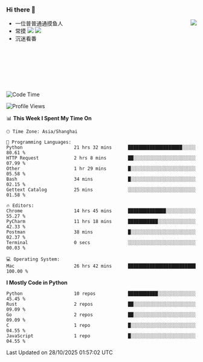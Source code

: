 ### Hi there 👋


<a href="https://github.com/yanlc39">
  <img align="right" src="https://github-readme-stats.vercel.app/api?username=yanlc39&show_icons=true&hide_border=true&icon_color=586069&title_color=a0a9af">
</a>

- 一位普普通通摸鱼人
- 常摸 ![](https://img.shields.io/badge/-Python-3e74a2?style=flat-square&logo=Python&logoColor=fff) ![](https://img.shields.io/badge/-C%2B%2B-brightgreen?style=flat-square)
- 沉迷看番



<br><br><br><br><br><br>


<!--START_SECTION:waka-->
![Code Time](http://img.shields.io/badge/Code%20Time-1%2C836%20hrs%2029%20mins-blue)

![Profile Views](http://img.shields.io/badge/Profile%20Views-0-blue)

📊 **This Week I Spent My Time On** 

```text
🕑︎ Time Zone: Asia/Shanghai

💬 Programming Languages: 
Python                   21 hrs 32 mins      ████████████████████░░░░░   80.61 % 
HTTP Request             2 hrs 8 mins        ██░░░░░░░░░░░░░░░░░░░░░░░   07.99 % 
Other                    1 hr 29 mins        █░░░░░░░░░░░░░░░░░░░░░░░░   05.58 % 
Bash                     34 mins             █░░░░░░░░░░░░░░░░░░░░░░░░   02.15 % 
Gettext Catalog          25 mins             ░░░░░░░░░░░░░░░░░░░░░░░░░   01.58 % 

🔥 Editors: 
Chrome                   14 hrs 45 mins      ██████████████░░░░░░░░░░░   55.27 % 
PyCharm                  11 hrs 18 mins      ███████████░░░░░░░░░░░░░░   42.33 % 
Postman                  38 mins             █░░░░░░░░░░░░░░░░░░░░░░░░   02.37 % 
Terminal                 0 secs              ░░░░░░░░░░░░░░░░░░░░░░░░░   00.03 % 

💻 Operating System: 
Mac                      26 hrs 42 mins      █████████████████████████   100.00 % 
```

**I Mostly Code in Python** 

```text
Python                   10 repos            ███████████░░░░░░░░░░░░░░   45.45 % 
Rust                     2 repos             ██░░░░░░░░░░░░░░░░░░░░░░░   09.09 % 
Go                       2 repos             ██░░░░░░░░░░░░░░░░░░░░░░░   09.09 % 
C                        1 repo              █░░░░░░░░░░░░░░░░░░░░░░░░   04.55 % 
JavaScript               1 repo              █░░░░░░░░░░░░░░░░░░░░░░░░   04.55 % 
```




 Last Updated on 28/10/2025 01:57:02 UTC
<!--END_SECTION:waka-->
